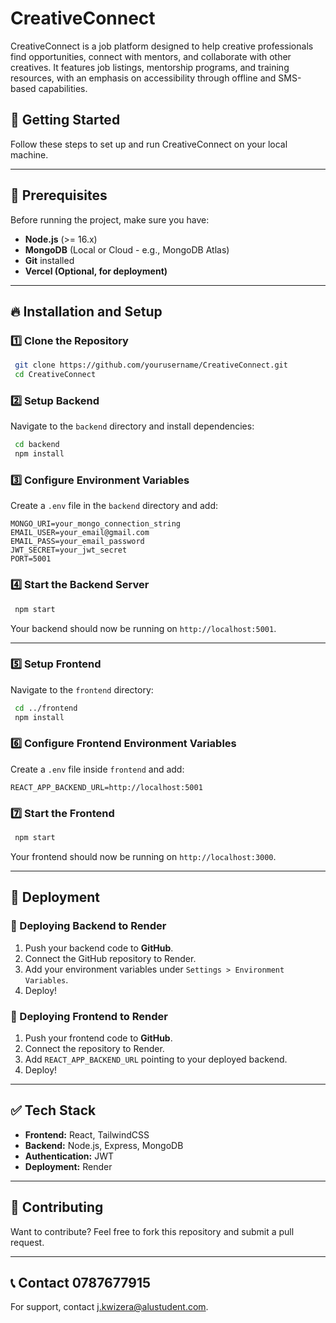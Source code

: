 # CreativeConnect

CreativeConnect is a job platform designed to help creative professionals find opportunities, connect with mentors, and collaborate with other creatives. It features job listings, mentorship programs, and training resources, with an emphasis on accessibility through offline and SMS-based capabilities.

## 🚀 Getting Started

Follow these steps to set up and run CreativeConnect on your local machine.

---

## 📌 Prerequisites
Before running the project, make sure you have:
- **Node.js** (>= 16.x)
- **MongoDB** (Local or Cloud - e.g., MongoDB Atlas)
- **Git** installed
- **Vercel (Optional, for deployment)**

---

## 🔥 Installation and Setup

### **1️⃣ Clone the Repository**
```sh
 git clone https://github.com/yourusername/CreativeConnect.git
 cd CreativeConnect
```

### **2️⃣ Setup Backend**
Navigate to the `backend` directory and install dependencies:
```sh
 cd backend
 npm install
```

### **3️⃣ Configure Environment Variables**
Create a `.env` file in the `backend` directory and add:
```env
MONGO_URI=your_mongo_connection_string
EMAIL_USER=your_email@gmail.com
EMAIL_PASS=your_email_password
JWT_SECRET=your_jwt_secret
PORT=5001
```

### **4️⃣ Start the Backend Server**
```sh
 npm start
```
Your backend should now be running on `http://localhost:5001`.

---

### **5️⃣ Setup Frontend**
Navigate to the `frontend` directory:
```sh
 cd ../frontend
 npm install
```

### **6️⃣ Configure Frontend Environment Variables**
Create a `.env` file inside `frontend` and add:
```env
REACT_APP_BACKEND_URL=http://localhost:5001
```

### **7️⃣ Start the Frontend**
```sh
 npm start
```
Your frontend should now be running on `http://localhost:3000`.

---

## 🎯 Deployment

### **🚀 Deploying Backend to Render**
1. Push your backend code to **GitHub**.
2. Connect the GitHub repository to Render.
3. Add your environment variables under `Settings > Environment Variables`.
4. Deploy!

### **🚀 Deploying Frontend to Render**
1. Push your frontend code to **GitHub**.
2. Connect the repository to Render.
3. Add `REACT_APP_BACKEND_URL` pointing to your deployed backend.
4. Deploy!

---

## ✅ Tech Stack
- **Frontend:** React, TailwindCSS
- **Backend:** Node.js, Express, MongoDB
- **Authentication:** JWT
- **Deployment:** Render

---

## 🤝 Contributing
Want to contribute? Feel free to fork this repository and submit a pull request.

---

## 📞 Contact 0787677915
For support, contact j.kwizera@alustudent.com.
